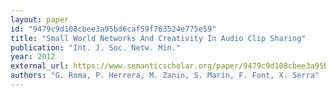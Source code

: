 ```yaml
---
layout: paper
id: "9479c9d108cbee3a95bd6caf59f763524e775e59"
title: "Small World Networks And Creativity In Audio Clip Sharing"
publication: "Int. J. Soc. Netw. Min."
year: 2012
external_url: https://www.semanticscholar.org/paper/9479c9d108cbee3a95bd6caf59f763524e775e59
authors: "G. Roma, P. Herrera, M. Zanin, S. Marín, F. Font, X. Serra"
---
```


